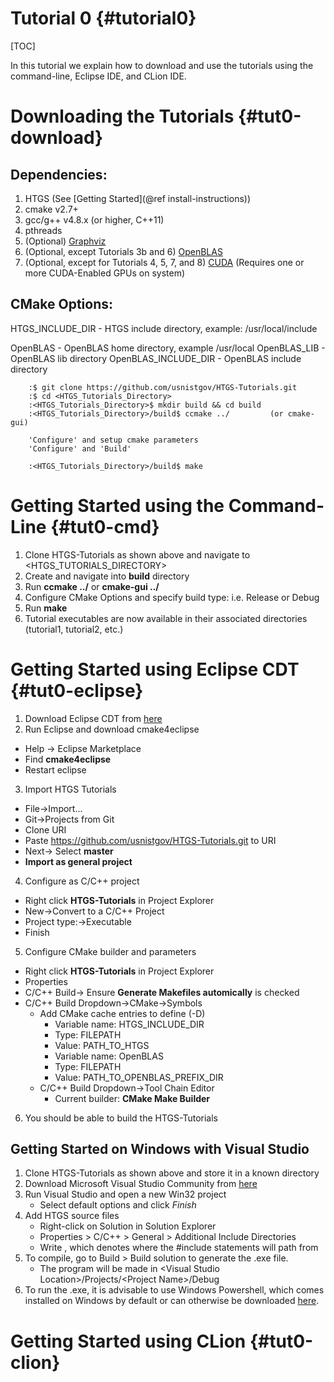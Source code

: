 Tutorial 0 {#tutorial0}
========
[TOC]

In this tutorial we explain how to download and use the tutorials using the command-line, Eclipse IDE, and CLion IDE.

Downloading the Tutorials {#tut0-download}
=======

## Dependencies: ##
1. HTGS (See [Getting Started](@ref install-instructions))
2. cmake v2.7+
3. gcc/g++ v4.8.x (or higher, C++11)
4. pthreads
5. (Optional) [Graphviz](http://www.graphviz.org/)
6. (Optional, except Tutorials 3b and 6) [OpenBLAS](http://www.openblas.net/)
7. (Optional, except for Tutorials 4, 5, 7, and 8) [CUDA](https://developer.nvidia.com/cuda-downloads) (Requires one or more CUDA-Enabled GPUs on system)

## CMake Options: ##
HTGS_INCLUDE_DIR - HTGS include directory, example: /usr/local/include

OpenBLAS - OpenBLAS home directory, example /usr/local
OpenBLAS_LIB - OpenBLAS lib directory
OpenBLAS_INCLUDE_DIR - OpenBLAS include directory

~~~~~~~~~~~~~~~~~~~~~
    :$ git clone https://github.com/usnistgov/HTGS-Tutorials.git
    :$ cd <HTGS_Tutorials_Directory>
    :<HTGS_Tutorials_Directory>$ mkdir build && cd build
    :<HTGS_Tutorials_Directory>/build$ ccmake ../         (or cmake-gui)

    'Configure' and setup cmake parameters
    'Configure' and 'Build'

    :<HTGS_Tutorials_Directory>/build$ make
~~~~~~~~~~~~~~~~~~~~~

Getting Started using the Command-Line {#tut0-cmd}
======
1. Clone HTGS-Tutorials as shown above and navigate to \<HTGS\_TUTORIALS\_DIRECTORY>
2. Create and navigate into **build** directory
3. Run **ccmake ../** or **cmake-gui ../**
4. Configure CMake Options and specify build type: i.e. Release or Debug
5. Run **make**
6. Tutorial executables are now available in their associated directories (tutorial1, tutorial2, etc.)

Getting Started using Eclipse CDT {#tut0-eclipse}
======
1. Download Eclipse CDT from [here](https://eclipse.org/cdt/)
2. Run Eclipse and download cmake4eclipse
  - Help -> Eclipse Marketplace
  - Find **cmake4eclipse**
  - Restart eclipse
3. Import HTGS Tutorials
  - File->Import...
  - Git->Projects from Git
  - Clone URI
  - Paste https://github.com/usnistgov/HTGS-Tutorials.git to URI
  - Next-> Select **master**
  - **Import as general project**
4. Configure as C/C++ project
  - Right click **HTGS-Tutorials** in Project Explorer
  - New->Convert to a C/C++ Project
  - Project type:->Executable
  - Finish
5. Configure CMake builder and parameters
  - Right click **HTGS-Tutorials** in Project Explorer
  - Properties
  - C/C++ Build-> Ensure **Generate Makefiles automically** is checked
  - C/C++ Build Dropdown->CMake->Symbols
    + Add CMake cache entries to define (-D)
      - Variable name: HTGS_INCLUDE_DIR
      - Type: FILEPATH
      - Value: PATH_TO_HTGS
      - Variable name: OpenBLAS
      - Type: FILEPATH
      - Value: PATH_TO_OPENBLAS_PREFIX_DIR
    + C/C++ Build Dropdown->Tool Chain Editor
      - Current builder: **CMake Make Builder**
6. You should be able to build the HTGS-Tutorials

## Getting Started on Windows with Visual Studio

1. Clone HTGS-Tutorials as shown above and store it in a known directory
2. Download Microsoft Visual Studio Community from  [here](https://www.visualstudio.com/downloads/)
3. Run Visual Studio and open a new Win32 project
      - Select default options and click *Finish*
4. Add HTGS source files
      - Right-click on Solution in Solution Explorer
      - Properties > C/C++ > General > Additional Include Directories
      - Write <HTGS source directory>, which denotes where the #include statements will path from
5. To compile, go to Build > Build solution to generate the .exe file.
      - The program will be made in \<Visual Studio Location\>/Projects/\<Project Name\>/Debug
6. To run the .exe, it is advisable to use Windows Powershell, which comes installed on Windows by default or can otherwise be downloaded [here](https://msdn.microsoft.com/en-us/powershell/scripting/setup/installing-windows-powershell).

Getting Started using CLion {#tut0-clion}
=====

